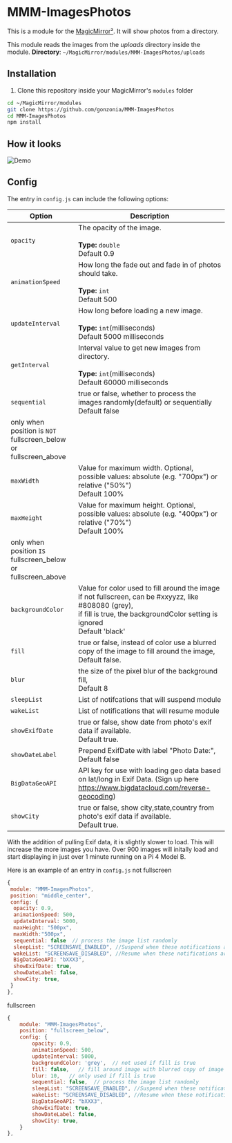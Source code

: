 # MMM-ImagesPhotos

This is a module for the [MagicMirror²](https://github.com/MichMich/MagicMirror). It will show photos from a directory.

This module reads the images from the _uploads_ directory inside the module.
**Directory**: `~/MagicMirror/modules/MMM-ImagesPhotos/uploads`

## Installation

1. Clone this repository inside your MagicMirror's `modules` folder

```bash
cd ~/MagicMirror/modules
git clone https://github.com/gonzonia/MMM-ImagesPhotos
cd MMM-ImagesPhotos
npm install
```

## How it looks

![Demo](.github/animate.gif)

## Config

The entry in `config.js` can include the following options:

<!-- prettier-ignore-start -->
| Option             | Description
|--------------------|-----------
| `opacity`          | The opacity of the image.<br><br>**Type:** `double`<br>Default 0.9
| `animationSpeed`   | How long the fade out and fade in of photos should take.<br><br>**Type:** `int`<br>Default 500
| `updateInterval`   | How long before loading a new image.<br><br>**Type:** `int`(milliseconds) <br>Default 5000 milliseconds
| `getInterval`      | Interval value to get new images from directory.<br><br>**Type:** `int`(milliseconds) <br>Default 60000 milliseconds
| `sequential`       | true or false, whether to process the images randomly(default) or sequentially<br>Default false
| only when position is `NOT` fullscreen_below or fullscreen_above|
| `maxWidth`         | Value for maximum width. Optional, possible values: absolute (e.g. "700px") or relative ("50%") <br> Default 100%
| `maxHeight`        | Value for maximum height. Optional, possible values: absolute (e.g. "400px") or relative ("70%") <br> Default 100%
|only when position `IS` fullscreen_below or fullscreen_above 
| `backgroundColor`  | Value for color used to fill around the image if not fullscreen,  can be #xxyyzz, like #808080 (grey),<br> if fill is true, the backgroundColor setting is ignored<br>Default 'black'
| `fill`             | true or false,  instead of color use a blurred copy of the image to fill around the image, <br>Default false.
| `blur`             | the size of the pixel blur of the background fill, <br>Default 8
| `sleepList`        | List of notifcations that will suspend module
| `wakeList` 	     | List of notifications that will resume module
| `showExifDate`     | true or false,  show date from photo's exif data if available. <br>Default true.
| `showDateLabel`    | Prepend ExifDate with label "Photo Date:", <br>Default false
| `BigDataGeoAPI`    | API key for use with loading geo data based on lat/long in Exif Data. (Sign up here https://www.bigdatacloud.com/reverse-geocoding)
| `showCity`         | true or false,  show city,state,country from photo's exif data if available. <br>Default true.

With the addition of pulling Exif data, it is slightly slower to load. This will increase the more images you have. Over 900 images will initally load and start displaying in just over 1 minute running on a Pi 4 Model B. 

Here is an example of an entry in `config.js`
not fullscreen
```js
{
 module: "MMM-ImagesPhotos",
 position: "middle_center",
 config: {
  opacity: 0.9,
  animationSpeed: 500,
  updateInterval: 5000,
  maxHeight: "500px",
  maxWidth:"500px",
  sequential: false  // process the image list randomly
  sleepList: "SCREENSAVE_ENABLED", //Suspend when these notifications are recieved
  wakeList: "SCREENSAVE_DISABLED", //Resume when these notifications are recieved
  BigDataGeoAPI: "bXXX3",
  showExifDate: true,
  showDateLabel: false,
  showCity: true,
 }
},
```
fullscreen
```js
{
	module: "MMM-ImagesPhotos",
	position: "fullscreen_below",
	config: {
		opacity: 0.9,
		animationSpeed: 500,
		updateInterval: 5000,
		backgroundColor: 'grey',  // not used if fill is true
		fill: false,   // fill around image with blurred copy of image
		blur: 10,   // only used if fill is true
		sequential: false,  // process the image list randomly
		sleepList: "SCREENSAVE_ENABLED", //Suspend when these notifications are recieved
  		wakeList: "SCREENSAVE_DISABLED", //Resume when these notifications are recieved
  		BigDataGeoAPI: "bXXX3",
  		showExifDate: true,
  		showDateLabel: false,
  		showCity: true,
	}
},
```

